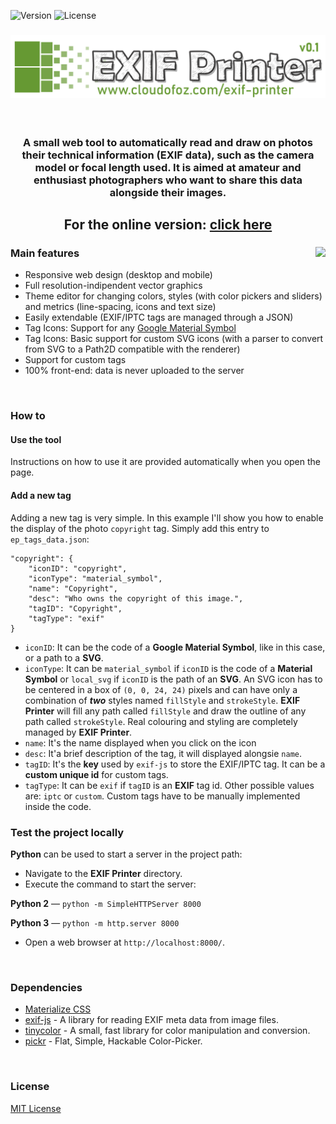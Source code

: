![Version](https://img.shields.io/badge/version-v0.1.0-informational) ![License](https://img.shields.io/github/license/cloudofoz/js-exif-printer)

<h3 align="center">
  <img src="icons/app_icon.svg" width="512"/>
</h3>

<br/>

<h3 align="center">
A small web tool to automatically read and draw on photos their technical information (EXIF data), such as the camera model or focal length used. It is aimed at amateur and enthusiast photographers who want to share this data alongside their images.
</h3>

<h2 align="center">
  For the online version: <a href="https://www.cloudofoz.com/exif-printer/">click here</a>
</h2>

<h3 align="center">
  <img src="https://www.cloudofoz.com/exif-printer/screenshots/screen_01.jpg" align="right" style="margin-bottom:20px;"/>
</h3>


### Main features
* Responsive web design (desktop and mobile)
* Full resolution-indipendent vector graphics
* Theme editor for changing colors, styles (with color pickers and sliders) and metrics (line-spacing, icons and text size)
* Easily extendable (EXIF/IPTC tags are managed through a JSON)
* Tag Icons: Support for any <a href="https://fonts.google.com/icons">Google Material Symbol</a>
* Tag Icons: Basic support for custom SVG icons (with a parser to convert from SVG to a Path2D compatible with the renderer)
* Support for custom tags
* 100% front-end: data is never uploaded to the server

<br/>

### How to
#### Use the tool
Instructions on how to use it are provided automatically when you open the page.
#### Add a new tag
Adding a new tag is very simple. In this example I'll show you how to enable the display of the photo `copyright` tag.
Simply add this entry to `ep_tags_data.json`:
```
"copyright": {
    "iconID": "copyright",
    "iconType": "material_symbol",
    "name": "Copyright",
    "desc": "Who owns the copyright of this image.",
    "tagID": "Copyright",
    "tagType": "exif"
}
```
* `iconID`: It can be the code of a **Google Material Symbol**, like in this case, or a path to a **SVG**.
* `iconType`: It can be `material_symbol` if `iconID` is the code of a **Material Symbol** or `local_svg` if `iconID` is the path of an **SVG**. An SVG icon has to be centered in a box of `(0, 0, 24, 24)` pixels and can have only a combination of ***two*** styles named `fillStyle` and `strokeStyle`. **EXIF Printer** will fill any path called `fillStyle` and draw the outline of any path called `strokeStyle`. Real colouring and styling are completely managed by **EXIF Printer**.
* `name`: It's the name displayed when you click on the icon
* `desc`: It'a brief description of the tag, it will displayed alongsie `name`.
* `tagID`: It's the **key** used by `exif-js` to store the EXIF/IPTC tag. It can be a **custom unique id** for custom tags.
* `tagType`: It can be `exif` if `tagID` is an **EXIF** tag id. Other possible values are: `iptc` or `custom`. Custom tags have to be manually implemented inside the code.
### Test the project locally
**Python** can be used to start a server in the project path:
* Navigate to the **EXIF Printer** directory.
* Execute the command to start the server:
  
**Python 2** — `python -m SimpleHTTPServer 8000`

**Python 3** — `python -m http.server 8000`
* Open a web browser at `http://localhost:8000/`.

<br/>

### Dependencies
* [Materialize CSS](https://materializecss.com/)
* [exif-js](https://github.com/exif-js/exif-js) - A library for reading EXIF meta data from image files.
* [tinycolor](https://github.com/bgrins/TinyColor) - A small, fast library for color manipulation and conversion.
* [pickr](https://github.com/simonwep/pickr) - Flat, Simple, Hackable Color-Picker.

<br/>

### License
[MIT License](/LICENSE.md)
